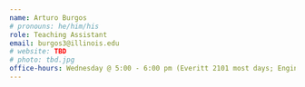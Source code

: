 ```yaml
---
name: Arturo Burgos
# pronouns: he/him/his
role: Teaching Assistant
email: burgos3@illinois.edu
# website: TBD
# photo: tbd.jpg
office-hours: Wednesday @ 5:00 - 6:00 pm (Everitt 2101 most days; Engineering Hall 106B3 on 9/6/23 and 9/20/23)
---
```


